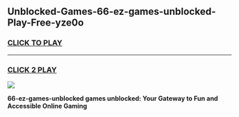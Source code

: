 
## Unblocked-Games-66-ez-games-unblocked-Play-Free-yze0o
<h3>
<a href="https://premium76.site?title=66-ez-games-unblocked&ref=18A">CLICK TO PLAY</a></h3>
<hr>

<h3>
<a href="https://premium76.site?title=66-ez-games-unblocked&ref=18A">CLICK 2 PLAY</a>
  
</h3>

<a href="https://premium76.site?title=66-ez-games-unblocked&ref=18A"><img src="https://clearcache.store/games.png"></a>


**66-ez-games-unblocked games unblocked: Your Gateway to Fun and Accessible Online Gaming**
